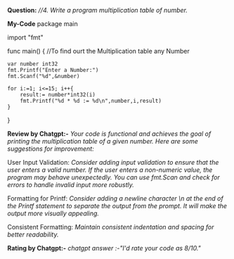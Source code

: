 **Question:**
*//4. Write a program multiplication table of number.*

**My-Code**
package main 

import "fmt"

func main()  {
    //To find ourt the Multiplication table any Number

    var number int32
	fmt.Printf("Enter a Number:")
	fmt.Scanf("%d",&number)
	
	for i:=1; i<=15; i++{
		result:= number*int32(i)
		fmt.Printf("%d * %d := %d\n",number,i,result)
	}
	
}

**Review by Chatgpt:-**
*Your code is functional and achieves the goal of printing the multiplication table of a given number. Here are some suggestions for improvement:*

User Input Validation:
*Consider adding input validation to ensure that the user enters a valid number. If the user enters a non-numeric value, the program may behave unexpectedly. You can use fmt.Scan and check for errors to handle invalid input more robustly.*

Formatting for Printf:
*Consider adding a newline character \n at the end of the Printf statement to separate the output from the prompt. It will make the output more visually appealing.*

Consistent Formatting:
*Maintain consistent indentation and spacing for better readability.*

**Rating by Chatgpt:-**
*chatgpt answer :-"I'd rate your code as 8/10."*